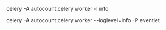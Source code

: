 celery -A autocount.celery worker -l info

celery -A autocount.celery worker --loglevel=info -P eventlet